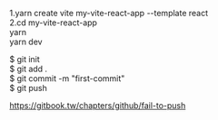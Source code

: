 1.yarn create vite my-vite-react-app --template react</br>
2.cd my-vite-react-app  
  yarn  
  yarn dev  
      
$ git init  
$ git add .   
$ git commit -m "first-commit"   
$ git push  

https://gitbook.tw/chapters/github/fail-to-push   
